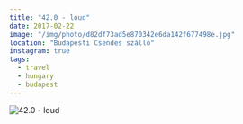 ```yaml
---
title: "42.0 - loud"
date: 2017-02-22
image: "/img/photo/d82df73ad5e870342e6da142f677498e.jpg"
location: "Budapesti Csendes szálló"
instagram: true
tags:
  - travel
  - hungary
  - budapest
---
```


![42.0 - loud](/img/photo/d82df73ad5e870342e6da142f677498e.jpg)
